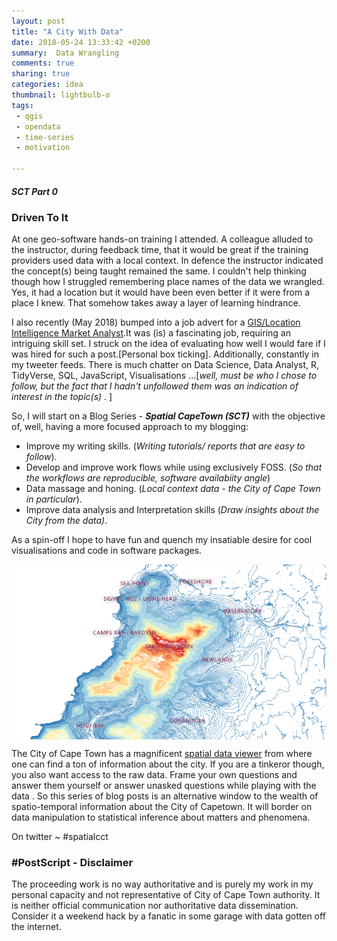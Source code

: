 ```yaml
---
layout: post
title: "A City With Data"
date: 2018-05-24 13:33:42 +0200
summary:  Data Wrangling 
comments: true
sharing: true
categories: idea
thumbnail: lightbulb-o
tags:
 - qgis
 - opendata
 - time-series
 - motivation
 
---
```


##### SCT Part 0
### Driven To It
At one geo-software hands-on training I attended. A colleague alluded to the instructor, during feedback time, that it would be great if the training providers used data with a local context. In defence the instructor indicated the concept(s) being taught remained the same. I couldn't help thinking though how I struggled remembering place names of the data we wrangled. Yes, it had a location but it would have been even better if it were from a place I knew. That somehow takes away a layer of learning hindrance. 

I also recently (May 2018) bumped into a job advert for a [GIS/Location Intelligence Market Analyst](https://github.com/erickndava/Scratch_Store/blob/master/GIS%20Location%20Intelligence%20Market%20Analyst.pdf).It was (is) a fascinating job, requiring an intriguing skill set. I struck on the idea of evaluating how well I would fare if I was hired for such a post.[Personal box ticking]. Additionally, constantly in my tweeter feeds. There is much chatter on Data Science, Data Analyst, R, TidyVerse, SQL, JavaScript, Visualisations ...[*well, must be who I chose to follow, but the fact that I hadn't unfollowed them was an indication of interest in the topic(s)* . ]

So, I will start on a Blog Series - ***Spatial CapeTown (SCT)*** with the objective of, well, having a more focused approach to my blogging:

- Improve my writing skills. (*Writing tutorials/ reports that are easy to follow*).
- Develop and improve work flows while using exclusively FOSS. (*So that the workflows are reproducible, software availabiity angle*)
- Data massage and honing. (*Local context data - the City of Cape Town in particular*).
- Improve data analysis and Interpretation skills (*Draw insights about the City from the data)*.

As a spin-off I hope to have fun and quench my insatiable desire for cool visualisations and code in software packages.

<img align="center" src="/images/contours_in_q.JPG" alt="CCT contours in Q">

The City of Cape Town has a magnificent [spatial data viewer](https://citymaps.capetown.gov.za/EGISViewer/) from where one can find a ton of information about the city. If you are a tinkeror though, you also want access to the raw data. Frame your own questions and answer them yourself or answer unasked questions while playing with the data . So this series of blog posts is an alternative window to the wealth of spatio-temporal information about the City of Capetown. It will border on data manipulation to statistical inference about matters and phenomena.

On twitter ~ #spatialcct

### #PostScript  - Disclaimer
The proceeding work is no way authoritative and is purely my work in my personal capacity and not representative of City of Cape Town authority. It is neither official communication nor authoritative data dissemination. Consider it a weekend hack by a fanatic in some garage with data gotten off the internet.
